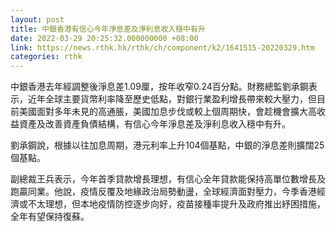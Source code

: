 ```yaml
---
layout: post
title: 中銀香港有信心今年淨息差及淨利息收入穩中有升
date: 2022-03-29 20:25:32.000000000 +08:00
link: https://news.rthk.hk/rthk/ch/component/k2/1641515-20220329.htm
categories: rthk
---
```


中銀香港去年經調整後淨息差1.09厘，按年收窄0.24百分點。財務總監劉承鋼表示，近年全球主要貨幣利率降至歷史低點，對銀行業盈利增長帶來較大壓力，但目前美國面對多年未見的高通脹，美國加息步伐或較上個周期快，會趁機會擴大高收益資產及改善資產負債結構，有信心今年淨息差及淨利息收入穩中有升。

劉承鋼說，根據以往加息周期，港元利率上升104個基點，中銀的淨息差則擴闊25個基點。

副總裁王兵表示，今年首季貸款增長理想，有信心全年貸款能保持高單位數增長及跑贏同業。他說，疫情反覆及地緣政治局勢動盪，全球經濟面對壓力，今季香港經濟或不太理想，但本地疫情防控逐步向好，疫苗接種率提升及政府推出紓困措施，全年有望保持復蘇。
